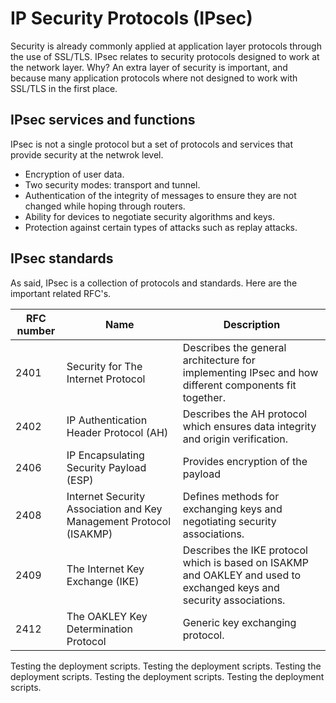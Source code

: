 # IP Security Protocols (IPsec)

Security is already commonly applied at application layer protocols through the use of SSL/TLS. IPsec relates to security protocols designed to work at the network layer. Why? An extra layer of security is important, and because many application protocols where not designed to work with SSL/TLS in the first place.

## IPsec services and functions

IPsec is not a single protocol but a set of protocols and services that provide security at the netwrok level.

- Encryption of user data.
- Two security modes: transport and tunnel.
- Authentication of the integrity of messages to ensure they are not changed while hoping through routers.
- Ability for devices to negotiate security algorithms and keys.
- Protection against certain types of attacks such as replay attacks.

## IPsec standards

As said, IPsec is a collection of protocols and standards. Here are the important related RFC's.

| RFC number | Name                          | Description                                     |
|------------|-------------------------------|-------------------------------------------------|
| 2401 | Security for The Internet Protocol | Describes the general architecture for implementing IPsec and how different components fit together.  |
| 2402 | IP Authentication Header Protocol (AH) | Describes the AH protocol which ensures data integrity and origin verification.  |
| 2406 | IP Encapsulating Security Payload (ESP)  | Provides encryption of the payload  |
| 2408 | Internet Security Association and Key Management Protocol (ISAKMP)  | Defines methods for exchanging keys and negotiating security associations.  |
| 2409 | The Internet Key Exchange (IKE)  | Describes the IKE protocol which is based on ISAKMP and OAKLEY and used to exchanged keys and security associations.  |
| 2412 | The OAKLEY Key Determination Protocol  | Generic key exchanging protocol.  |



Testing the deployment scripts.
Testing the deployment scripts.
Testing the deployment scripts.
Testing the deployment scripts.
Testing the deployment scripts.


